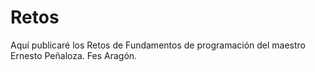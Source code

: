 # Retos
Aquí publicaré los Retos de Fundamentos de programación del maestro Ernesto Peñaloza. Fes Aragón.
